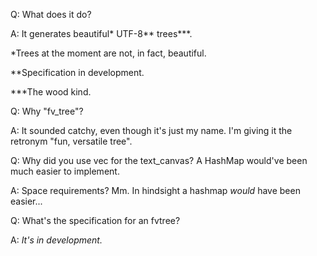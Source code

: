 Q: What does it do?

A: It generates beautiful\* UTF-8\*\* trees\*\*\*.

\*Trees at the moment are not, in fact, beautiful.

\*\*Specification in development.

\*\*\*The wood kind.

Q: Why "fv_tree"?

A: It sounded catchy, even though it's just my name.
   I'm giving it the retronym "fun, versatile tree".

Q: Why did you use vec for the text_canvas? A HashMap would've been much easier to implement.

A: Space requirements? Mm. In hindsight a hashmap *would* have been easier...

Q: What's the specification for an fvtree?

A: *It's in development.*

